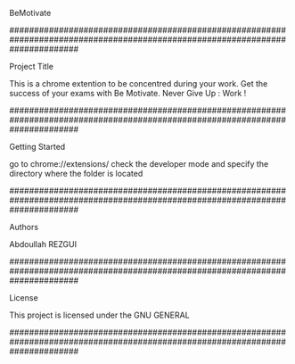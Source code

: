 BeMotivate

##############################################################################################################################

Project Title

This is a chrome extention to be concentred during your work.
Get the success of your exams with Be Motivate. Never Give Up : Work !

##############################################################################################################################

Getting Started

go to chrome://extensions/ check the developer mode and specify the directory where the folder is located

##############################################################################################################################

Authors

Abdoullah REZGUI

##############################################################################################################################

License

This project is licensed under the GNU GENERAL

##############################################################################################################################